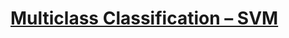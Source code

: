 # [Multiclass Classification – SVM](https://allenlu2007.wordpress.com/2016/01/08/multiclass-classification/)


